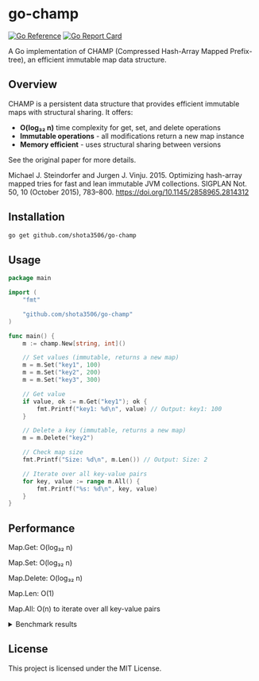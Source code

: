 # go-champ

[![Go Reference](https://pkg.go.dev/badge/github.com/shota3506/go-champ.svg)](https://pkg.go.dev/github.com/shota3506/go-champ)
[![Go Report Card](https://goreportcard.com/badge/github.com/shota3506/go-champ)](https://goreportcard.com/report/github.com/shota3506/go-champ)

A Go implementation of CHAMP (Compressed Hash-Array Mapped Prefix-tree), an efficient immutable map data structure.

## Overview

CHAMP is a persistent data structure that provides efficient immutable maps with structural sharing. It offers:
- **O(log₃₂ n)** time complexity for get, set, and delete operations
- **Immutable operations** - all modifications return a new map instance
- **Memory efficient** - uses structural sharing between versions

See the original paper for more details.

Michael J. Steindorfer and Jurgen J. Vinju. 2015. Optimizing hash-array mapped tries for fast and lean immutable JVM collections. SIGPLAN Not. 50, 10 (October 2015), 783–800. https://doi.org/10.1145/2858965.2814312

## Installation

```bash
go get github.com/shota3506/go-champ
```

## Usage

```go
package main

import (
	"fmt"

	"github.com/shota3506/go-champ"
)

func main() {
	m := champ.New[string, int]()

	// Set values (immutable, returns a new map)
	m = m.Set("key1", 100)
	m = m.Set("key2", 200)
	m = m.Set("key3", 300)

	// Get value
	if value, ok := m.Get("key1"); ok {
		fmt.Printf("key1: %d\n", value) // Output: key1: 100
	}

	// Delete a key (immutable, returns a new map)
	m = m.Delete("key2")

	// Check map size
	fmt.Printf("Size: %d\n", m.Len()) // Output: Size: 2

	// Iterate over all key-value pairs
	for key, value := range m.All() {
		fmt.Printf("%s: %d\n", key, value)
	}
}
```

## Performance

Map.Get: O(log₃₂ n)

Map.Set: O(log₃₂ n)

Map.Delete: O(log₃₂ n)

Map.Len: O(1)

Map.All: O(n) to iterate over all key-value pairs

<details>

<summary>Benchmark results</summary>

```
goos: darwin
goarch: arm64
pkg: github.com/shota3506/go-champ
cpu: Apple M3
BenchmarkMapGet/size_10-8               59344192                19.95 ns/op            0 B/op          0 allocs/op
BenchmarkMapGet/size_100-8              61596108                20.32 ns/op            0 B/op          0 allocs/op
BenchmarkMapGet/size_1000-8             40288735                30.02 ns/op            0 B/op          0 allocs/op
BenchmarkMapGet/size_10000-8            29187522                41.41 ns/op            0 B/op          0 allocs/op
BenchmarkMapGet/size_100000-8           20657718                59.40 ns/op            0 B/op          0 allocs/op
BenchmarkMapGet/size_1000000-8           4170073               278.3 ns/op             0 B/op          0 allocs/op
BenchmarkMapSet/update/size_10-8        10101579               120.5 ns/op           283 B/op          6 allocs/op
BenchmarkMapSet/update/size_100-8        6738126               177.8 ns/op           695 B/op          6 allocs/op
BenchmarkMapSet/update/size_1000-8               4709404               255.2 ns/op          1008 B/op          8 allocs/op
BenchmarkMapSet/update/size_10000-8              2676663               451.9 ns/op          1491 B/op          9 allocs/op
BenchmarkMapSet/update/size_100000-8             1543225               808.5 ns/op          1883 B/op         11 allocs/op
BenchmarkMapSet/update/size_1000000-8            1000000              1582 ns/op            2187 B/op         12 allocs/op
BenchmarkMapSet/insert/size_10-8                 1306065               981.2 ns/op          2176 B/op         12 allocs/op
BenchmarkMapSet/insert/size_100-8                1330926               976.0 ns/op          2179 B/op         12 allocs/op
BenchmarkMapSet/insert/size_1000-8               1300101               981.4 ns/op          2176 B/op         12 allocs/op
BenchmarkMapSet/insert/size_10000-8              1304326               976.2 ns/op          2183 B/op         12 allocs/op
BenchmarkMapSet/insert/size_100000-8             1216014              1013 ns/op            2215 B/op         12 allocs/op
BenchmarkMapSet/insert/size_1000000-8             936553              1312 ns/op            2338 B/op         13 allocs/op
BenchmarkMapDelete/size_10-8                     7906136               148.5 ns/op           287 B/op          7 allocs/op
BenchmarkMapDelete/size_100-8                    6600783               181.2 ns/op           673 B/op          6 allocs/op
BenchmarkMapDelete/size_1000-8                   4256062               282.7 ns/op          1073 B/op          7 allocs/op
BenchmarkMapDelete/size_10000-8                  2536194               473.8 ns/op          1491 B/op          8 allocs/op
BenchmarkMapDelete/size_100000-8                 1563249               767.0 ns/op          1865 B/op         10 allocs/op
BenchmarkMapDelete/size_1000000-8                 841875              1437 ns/op            2253 B/op         12 allocs/op
PASS
ok      github.com/shota3506/go-champ   49.664s
```

</details>

## License

This project is licensed under the MIT License.
